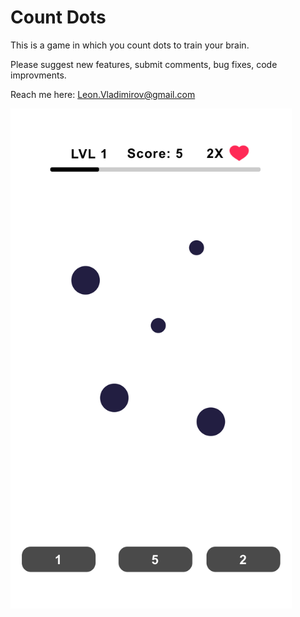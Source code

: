 # Count Dots 
This is a game in which you count dots to train your brain.

Please suggest new features, submit comments, bug fixes, code improvments.

Reach me here: Leon.Vladimirov@gmail.com <br/>

<img src="https://raw.githubusercontent.com/Leon12345679/Count-Dots-/master/DemoUIDots.png" alt="alt text" width="450" height="800">

